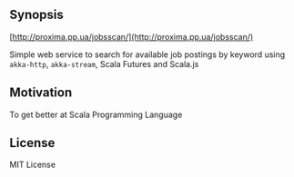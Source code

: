 ## Synopsis

[http://proxima.pp.ua/jobsscan/](http://proxima.pp.ua/jobsscan/)

Simple web service to search for available job postings by keyword using `akka-http`, `akka-stream`, Scala Futures and Scala.js

## Motivation

To get better at Scala Programming Language

## License

MIT License